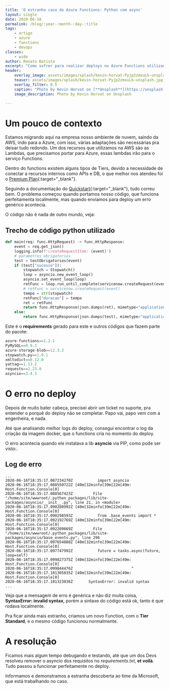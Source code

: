 ```yaml
---
title: 'O estranho caso do Azure Functions: Python com async'
layout: single
date: 2020-06-18
permalink: /blog/:year-:month-:day-:title
tags:
    - artigo
    - azure
    - functions
    - devops
classes: 
    - wide
author: Renato Batista
excerpt: "Como sofrer para realizar deploys no Azure Functions utilizando Python"
header:
    overlay_image: assets/images/splash/kevin-horvat-Pyjp2zmxuLk-unsplash.jpg
    teaser: assets/images/splash/kevin-horvat-Pyjp2zmxuLk-unsplash.jpg
    overlay_filter: 0.5
    caption: "Photo by Kevin Horvat on [**Unsplash**](https://unsplash.com/photos/Pyjp2zmxuLk)"
    image_description: Photo by Kevin Horvat on Unsplash

---
```

# Um pouco de contexto
Estamos migrando aqui na empresa nosso ambiente de nuvem, saindo da AWS, indo para a Azure, com isso, várias adaptações são necessárias pra deixar tudo redondo. 
Um dos recursos que utilizamos na AWS são as Lambdas, que precisamos portar para Azure, essas lambdas irão para o serviço Functions.

Dentro do functions existem alguns tipos de Tiers, devido a necessidade de conectar a recursos internos como APIs e DB, o que melhor nos atendeu foi o [Premium Plan](https://docs.microsoft.com/en-us/azure/azure-functions/functions-premium-plan){:target="_blank"}.

Seguindo a documentação do [Quickstart](https://docs.microsoft.com/en-us/azure/azure-functions/functions-create-first-function-vs-code?pivots=programming-language-python){:target="_blank"}, tudo correu bem.
O problema começou quando portamos nosso código, que funciona perfeitamenta localmente, mas quando enviamos para deploy um erro genérico acontecia.

O código não é nada de outro mundo, veja:
## Trecho de código python utilizado

```python
def main(req: func.HttpRequest) -> func.HttpResponse:
    event = req.get_json()
    logging.info(f'createRequestItem: {event}')
    # parametros obrigatorios
    test = testObrigatorios(event)
    if (test["sucesso"]):
        stopwatch = Stopwatch()
        loop = asyncio.new_event_loop()
        asyncio.set_event_loop(loop)
        retFunc = loop.run_until_complete(servicenow.createRequest(event))
        # retFunc = servicenow.createRequest(event)
        tempo = str(stopwatch)
        retFunc["duracao"] = tempo
        ret = retFunc
        return func.HttpResponse(json.dumps(ret), mimetype="application/json")
    else:
        return func.HttpResponse(json.dumps(test), mimetype="application/json")
```

Este é o **requirements** gerado para este e outros códigos que fazem parte do pacote:

```python
azure-functions==1.2.1
PyMySQL==0.9.3
azure-storage-blob==12.3.2
stopwatch.py==1.0.1
xmltodict==0.12.0
yattag==1.13.2
requests==2.23.0
asyncio==3.4.3
```

# O erro no deploy

Depois de muito bater cabeça, precisei abrir um ticket no suporte, pra entender o porquê do deploy não se completar. Papo vai, papo vem com a engenheira, e nada.

Até que analisando melhor logs do deploy, consegui encontrar o log da criação da imagem docker, que o functions cria no momento do deploy.

O erro acontecia quando ele instalava a lib **asyncio** via PIP, como pode ser visto:.
## Log de erro
```shell
...
2020-06-16T18:35:17.087234270Z           import asyncio
2020-06-16T18:35:17.088550722Z [40m[32minfo[39m[22m[49m: Host.Function.Console[0]
2020-06-16T18:35:17.088567423Z         File "/home/site/wwwroot/.python_packages/lib/site-packages/asyncio/__init__.py", line 21, in <module>
2020-06-16T18:35:17.090280992Z [40m[32minfo[39m[22m[49m: Host.Function.Console[0]
2020-06-16T18:35:17.090298593Z           from .base_events import *
2020-06-16T18:35:17.092192769Z [40m[32minfo[39m[22m[49m: Host.Function.Console[0]
2020-06-16T18:35:17.092209669Z         File "/home/site/wwwroot/.python_packages/lib/site-packages/asyncio/base_events.py", line 296
2020-06-16T18:35:17.097654888Z [40m[32minfo[39m[22m[49m: Host.Function.Console[0]
2020-06-16T18:35:17.097747992Z           future = tasks.async(future, loop=self)
2020-06-16T18:35:17.099827375Z [40m[32minfo[39m[22m[49m: Host.Function.Console[0]
2020-06-16T18:35:17.099844476Z                          ^
2020-06-16T18:35:17.101305835Z [40m[32minfo[39m[22m[49m: Host.Function.Console[0]
2020-06-16T18:35:17.101323036Z       SyntaxError: invalid syntax
...
```

Veja que a mensagem de erro é genérica e não diz muita coisa, **SyntaxError: invalid syntax**, porém a sintaxe do código está ok, tanto é que rodava localmente.

Pra ficar ainda mais estranho, criamos um novo Function, com o **Tier Standard**, e o mesmo código funcionou normalmente.

# A resolução

Ficamos mais algum tempo debugando e testando, até que um dos Devs resolveu remover o asyncio dos requisitos no *requirements.txt*, **et voilà**. Tudo passou a funcionar perfeitamente no deploy.

Informamos e demonstramos a estranha descoberta ao time da Microsoft, que está trabalhando no caso. 
